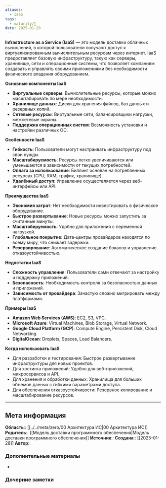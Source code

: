 ```yaml
---
aliases:
  - IaaS
tags:
  - maturity/🌱
date: 2025-01-28
---
```

**Infrastructure as a Service (IaaS)** — это модель доставки облачных вычислений, в которой пользователи получают доступ к виртуализированным вычислительным ресурсам через интернет. IaaS предоставляет базовую инфраструктуру, такую как серверы, хранилище, сети и операционные системы, что позволяет компаниям создавать и управлять своими приложениями без необходимости физического владения оборудованием.

**Основные компоненты IaaS**
- **Виртуальные серверы**: Вычислительные ресурсы, которые можно масштабировать по мере необходимости.
- **Хранилище данных**: Диски для хранения файлов, баз данных и резервных копий.
- **Сетевые ресурсы**: Виртуальные сети, балансировщики нагрузки, межсетевые экраны.
- **Поддержка операционных систем**: Возможность установки и настройки различных ОС.

**Особенности IaaS**
- **Гибкость**: Пользователи могут настраивать инфраструктуру под свои нужды.
- **Масштабируемость**: Ресурсы легко увеличиваются или уменьшаются в зависимости от текущих потребностей.
- **Оплата за использование**: Биллинг основан на потребленных ресурсах (CPU, RAM, трафик, хранилище).
- **Удалённый доступ**: Управление осуществляется через веб-интерфейсы или API.

**Преимущества IaaS**
- **Экономия затрат**: Нет необходимости инвестировать в физическое оборудование.
- **Быстрое развертывание**: Новые ресурсы можно запустить за считанные минуты.
- **Масштабируемость**: Удобно для приложений с переменной нагрузкой.
- **Глобальное покрытие**: Дата-центры провайдеров находятся по всему миру, что снижает задержки.
- **Резервирование**: Автоматическое создание бэкапов и управление отказоустойчивостью.

**Недостатки IaaS**
- **Сложность управления**: Пользователи сами отвечают за настройку и поддержку приложений.
- **Безопасность**: Необходимость контроля за безопасностью данных и приложений.
- **Зависимость от провайдера**: Зачастую сложно мигрировать между платформами.

**Примеры IaaS**
- **Amazon Web Services (AWS)**: EC2, S3, VPC.
- **Microsoft Azure**: Virtual Machines, Blob Storage, Virtual Network.
- **Google Cloud Platform (GCP)**: Compute Engine, Persistent Disk, Cloud Networking.
- **DigitalOcean**: Droplets, Spaces, Load Balancers.

**Когда использовать IaaS**
- Для разработки и тестирования: Быстрое развертывание инфраструктуры для новых проектов.
- Для хостинга приложений: Удобно для веб-приложений, микросервисов и API.
- Для хранения и обработки данных: Хранилища для больших объемов данных с гибкими параметрами доступа.
- Для обеспечения отказоустойчивости: Резервное копирование и масштабирование ресурсов.
***
## Мета информация
**Область**:: [[../../meta/zero/00 Архитектура ИС|00 Архитектура ИС]]
**Родитель**:: [[Модель доставки программного обеспечения|Модель доставки программного обеспечения]]
**Источник**:: 
**Создана**:: [[2025-01-28]]
**Автор**:: 
### Дополнительные материалы
- 

### Дочерние заметки
<!-- QueryToSerialize: LIST FROM [[]] WHERE contains(Родитель, this.file.link) or contains(parents, this.file.link) -->

